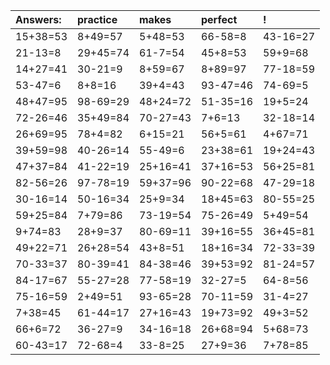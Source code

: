 | Answers: | practice | makes | perfect | ! |
| :--- | :--- | :--- | :--- | :--- |
| 15+38=53 | 8+49=57 | 5+48=53 | 66-58=8 | 43-16=27 | 
| 21-13=8 | 29+45=74 | 61-7=54 | 45+8=53 | 59+9=68 | 
| 14+27=41 | 30-21=9 | 8+59=67 | 8+89=97 | 77-18=59 | 
| 53-47=6 | 8+8=16 | 39+4=43 | 93-47=46 | 74-69=5 | 
| 48+47=95 | 98-69=29 | 48+24=72 | 51-35=16 | 19+5=24 | 
| 72-26=46 | 35+49=84 | 70-27=43 | 7+6=13 | 32-18=14 | 
| 26+69=95 | 78+4=82 | 6+15=21 | 56+5=61 | 4+67=71 | 
| 39+59=98 | 40-26=14 | 55-49=6 | 23+38=61 | 19+24=43 | 
| 47+37=84 | 41-22=19 | 25+16=41 | 37+16=53 | 56+25=81 | 
| 82-56=26 | 97-78=19 | 59+37=96 | 90-22=68 | 47-29=18 | 
| 30-16=14 | 50-16=34 | 25+9=34 | 18+45=63 | 80-55=25 | 
| 59+25=84 | 7+79=86 | 73-19=54 | 75-26=49 | 5+49=54 | 
| 9+74=83 | 28+9=37 | 80-69=11 | 39+16=55 | 36+45=81 | 
| 49+22=71 | 26+28=54 | 43+8=51 | 18+16=34 | 72-33=39 | 
| 70-33=37 | 80-39=41 | 84-38=46 | 39+53=92 | 81-24=57 | 
| 84-17=67 | 55-27=28 | 77-58=19 | 32-27=5 | 64-8=56 | 
| 75-16=59 | 2+49=51 | 93-65=28 | 70-11=59 | 31-4=27 | 
| 7+38=45 | 61-44=17 | 27+16=43 | 19+73=92 | 49+3=52 | 
| 66+6=72 | 36-27=9 | 34-16=18 | 26+68=94 | 5+68=73 | 
| 60-43=17 | 72-68=4 | 33-8=25 | 27+9=36 | 7+78=85 | 
